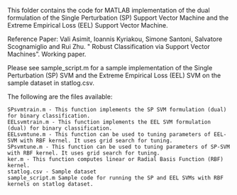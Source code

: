 

This folder contains the code for MATLAB implementation of the dual formulation of the Single Perturbation (SP) Support Vector Machine and the Extreme Empirical Loss (EEL) Support Vector Machine.

Reference Paper: Vali Asimit, Ioannis Kyriakou, Simone Santoni, Salvatore Scognamiglio and Rui Zhu. " Robust Classification via Support Vector Machines”. Working paper.

Please see sample_script.m for a sample implementation of the Single Perturbation (SP) SVM and the Extreme Empirical Loss (EEL) SVM on the sample dataset in statlog.csv.

The following are the files available:

    SPsvmtrain.m - This function implements the SP SVM formulation (dual) for binary classification.
    EELsvmtrain.m - This function implements the EEL SVM formulation (dual) for binary classification.
    EELsvmtune.m - This function can be used to tuning parameters of EEL-SVM with RBF kernel. It uses grid search for tuning.
    SPsvmtune.m - This function can be used to tuning parameters of SP-SVM with RBF kernel. It uses grid search for tuning.
    ker.m - This function computes linear or Radial Basis Function (RBF) kernel.
    statlog.csv - Sample dataset
    sample_script.m Sample code for running the SP and EEL SVMs with RBF kernels on statlog dataset.


